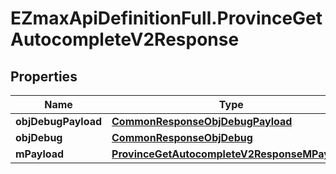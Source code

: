 # EZmaxApiDefinitionFull.ProvinceGetAutocompleteV2Response

## Properties

Name | Type | Description | Notes
------------ | ------------- | ------------- | -------------
**objDebugPayload** | [**CommonResponseObjDebugPayload**](CommonResponseObjDebugPayload.md) |  | 
**objDebug** | [**CommonResponseObjDebug**](CommonResponseObjDebug.md) |  | [optional] 
**mPayload** | [**ProvinceGetAutocompleteV2ResponseMPayload**](ProvinceGetAutocompleteV2ResponseMPayload.md) |  | 


